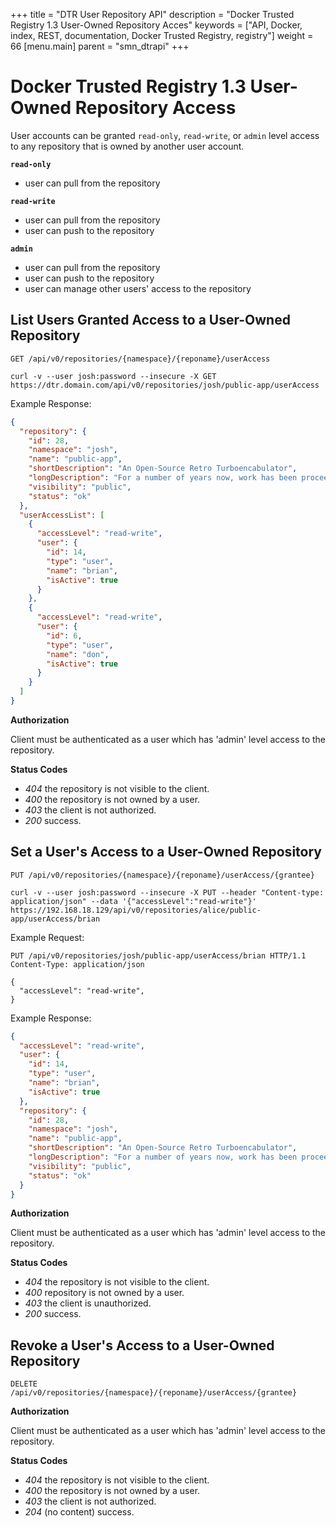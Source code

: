 +++
title = "DTR User Repository API"
description = "Docker Trusted Registry 1.3 User-Owned Repository Acces"
keywords = ["API, Docker, index, REST, documentation, Docker Trusted Registry, registry"]
weight = 66
[menu.main]
parent = "smn_dtrapi"
+++

# Docker Trusted Registry 1.3 User-Owned Repository Access

User accounts can be granted `read-only`, `read-write`, or `admin` level access
to any repository that is owned by another user account.

**`read-only`**

- user can pull from the repository

**`read-write`**

- user can pull from the repository
- user can push to the repository

**`admin`**

- user can pull from the repository
- user can push to the repository
- user can manage other users' access to the repository

## List Users Granted Access to a User-Owned Repository

`GET /api/v0/repositories/{namespace}/{reponame}/userAccess`

```curl
curl -v --user josh:password --insecure -X GET https://dtr.domain.com/api/v0/repositories/josh/public-app/userAccess
```

Example Response:

```json
{
  "repository": {
    "id": 28,
    "namespace": "josh",
    "name": "public-app",
    "shortDescription": "An Open-Source Retro Turboencabulator",
    "longDescription": "For a number of years now, work has been proceeding in order to bring perfection to the crudely conceived idea of a transmission that would not only supply inverse reactive current for use in unilateral phase detractors, but would also be capable of automatically synchronizing cardinal grammeters. Such an instrument is the turbo-encabulator.\nNow basically the only new principle involved is that instead of power being generated by the relative motion of conductors and fluxes, it's produced by the modial interaction of magneto-reluctance and capacitive diractance.",
    "visibility": "public",
    "status": "ok"
  },
  "userAccessList": [
    {
      "accessLevel": "read-write",
      "user": {
        "id": 14,
        "type": "user",
        "name": "brian",
        "isActive": true
      }
    },
    {
      "accessLevel": "read-write",
      "user": {
        "id": 6,
        "type": "user",
        "name": "don",
        "isActive": true
      }
    }
  ]
}
```

**Authorization**

Client must be authenticated as a user which has 'admin' level access to the
repository.

**Status Codes**

- *404* the repository is not visible to the client.
- *400* the repository is not owned by a user.
- *403* the client is not authorized.
- *200* success.

## Set a User's Access to a User-Owned Repository

`PUT /api/v0/repositories/{namespace}/{reponame}/userAccess/{grantee}`

```curl
curl -v --user josh:password --insecure -X PUT --header "Content-type: application/json" --data '{"accessLevel":"read-write"}' https://192.168.18.129/api/v0/repositories/alice/public-app/userAccess/brian
```

Example Request:

```http
PUT /api/v0/repositories/josh/public-app/userAccess/brian HTTP/1.1
Content-Type: application/json

{
  "accessLevel": "read-write",
}
```

Example Response:

```json
{
  "accessLevel": "read-write",
  "user": {
    "id": 14,
    "type": "user",
    "name": "brian",
    "isActive": true
  },
  "repository": {
    "id": 28,
    "namespace": "josh",
    "name": "public-app",
    "shortDescription": "An Open-Source Retro Turboencabulator",
    "longDescription": "For a number of years now, work has been proceeding in order to bring perfection to the crudely conceived idea of a transmission that would not only supply inverse reactive current for use in unilateral phase detractors, but would also be capable of automatically synchronizing cardinal grammeters. Such an instrument is the turbo-encabulator.\nNow basically the only new principle involved is that instead of power being generated by the relative motion of conductors and fluxes, it's produced by the modial interaction of magneto-reluctance and capacitive diractance.",
    "visibility": "public",
    "status": "ok"
  }
}
```

**Authorization**

Client must be authenticated as a user which has 'admin' level access to the
repository.

**Status Codes**

- *404* the repository is not visible to the client.
- *400* repository is not owned by a user.
- *403* the client is unauthorized.
- *200* success.

## Revoke a User's Access to a User-Owned Repository

`DELETE /api/v0/repositories/{namespace}/{reponame}/userAccess/{grantee}`

**Authorization**

Client must be authenticated as a user which has 'admin' level access to the
repository.

**Status Codes**

- *404* the repository is not visible to the client.
- *400* the repository is not owned by a user.
- *403* the client is not authorized.
- *204* (no content) success.
